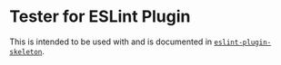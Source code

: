 # Tester for ESLint Plugin

This is intended to be used with and is documented in [`eslint-plugin-skeleton`](https://github.com/electrovir/eslint-plugin-skeleton).
